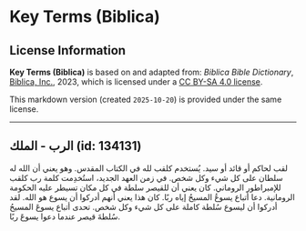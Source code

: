 # Key Terms (Biblica)

## License Information

**Key Terms (Biblica)** is based on and adapted from: _Biblica Bible Dictionary_, [Biblica, Inc.](https://www.biblica.com/), 2023, which is licensed under a [CC BY-SA 4.0 license](https://creativecommons.org/licenses/by-sa/4.0/legalcode.en).

This markdown version (created `2025-10-20`) is provided under the same license.



--------------------------------

## الرب - الملك (id: 134131)

لقب لحاكم أو قائد أو سيد. يُستخدم كلقب لله في الكتاب المقدس. وهو يعني أن الله له سلطان على كل شيء وكل شخص. في زمن العهد الجديد، استُخدِمت كلمة رب كلقب للإمبراطور الروماني. كان يعني أن للقيصر سلطة في كل مكان تسيطر عليه الحكومة الرومانية. دعا أتباع يسوعُ المسيحُ إياه ربًا. كان هذا يعني أنهم أدركوا أن يسوع هو الله. لقد أدركوا أن ليسوع سُلطة كاملة على كل شيء وكل شخص. تحدى أتباع يسوعَ المسيحُ سُلطةَ قيصر عندما دعوا يسوعَ ربًا.



